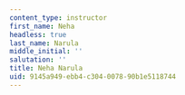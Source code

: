 ```yaml
---
content_type: instructor
first_name: Neha
headless: true
last_name: Narula
middle_initial: ''
salutation: ''
title: Neha Narula
uid: 9145a949-ebb4-c304-0078-90b1e5118744
---
```

